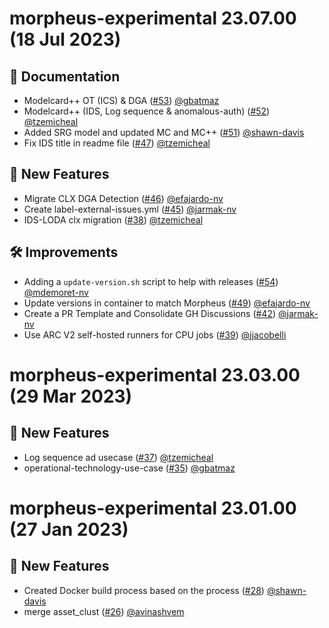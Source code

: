 # morpheus-experimental 23.07.00 (18 Jul 2023)

## 📖 Documentation

- Modelcard++ OT (ICS) &amp; DGA ([#53](https://github.com/nv-morpheus/morpheus-experimental/pull/53)) [@gbatmaz](https://github.com/gbatmaz)
- Modelcard++ (IDS, Log sequence &amp; anomalous-auth) ([#52](https://github.com/nv-morpheus/morpheus-experimental/pull/52)) [@tzemicheal](https://github.com/tzemicheal)
- Added SRG model and updated MC and MC++ ([#51](https://github.com/nv-morpheus/morpheus-experimental/pull/51)) [@shawn-davis](https://github.com/shawn-davis)
- Fix IDS title in readme file ([#47](https://github.com/nv-morpheus/morpheus-experimental/pull/47)) [@tzemicheal](https://github.com/tzemicheal)

## 🚀 New Features

- Migrate CLX DGA Detection ([#46](https://github.com/nv-morpheus/morpheus-experimental/pull/46)) [@efajardo-nv](https://github.com/efajardo-nv)
- Create label-external-issues.yml ([#45](https://github.com/nv-morpheus/morpheus-experimental/pull/45)) [@jarmak-nv](https://github.com/jarmak-nv)
- IDS-LODA clx migration ([#38](https://github.com/nv-morpheus/morpheus-experimental/pull/38)) [@tzemicheal](https://github.com/tzemicheal)

## 🛠️ Improvements

- Adding a `update-version.sh` script to help with releases ([#54](https://github.com/nv-morpheus/morpheus-experimental/pull/54)) [@mdemoret-nv](https://github.com/mdemoret-nv)
- Update versions in container to match Morpheus ([#49](https://github.com/nv-morpheus/morpheus-experimental/pull/49)) [@efajardo-nv](https://github.com/efajardo-nv)
- Create a PR Template and Consolidate GH Discussions ([#42](https://github.com/nv-morpheus/morpheus-experimental/pull/42)) [@jarmak-nv](https://github.com/jarmak-nv)
- Use ARC V2 self-hosted runners for CPU jobs ([#39](https://github.com/nv-morpheus/morpheus-experimental/pull/39)) [@jjacobelli](https://github.com/jjacobelli)

# morpheus-experimental 23.03.00 (29 Mar 2023)

## 🚀 New Features

- Log sequence ad usecase ([#37](https://github.com/nv-morpheus/morpheus-experimental/pull/37)) [@tzemicheal](https://github.com/tzemicheal)
- operational-technology-use-case ([#35](https://github.com/nv-morpheus/morpheus-experimental/pull/35)) [@gbatmaz](https://github.com/gbatmaz)

# morpheus-experimental 23.01.00 (27 Jan 2023)

## 🚀 New Features

- Created Docker build process based on the process ([#28](https://github.com/nv-morpheus/morpheus-experimental/pull/28)) [@shawn-davis](https://github.com/shawn-davis)
- merge asset_clust ([#26](https://github.com/nv-morpheus/morpheus-experimental/pull/26)) [@avinashvem](https://github.com/avinashvem)